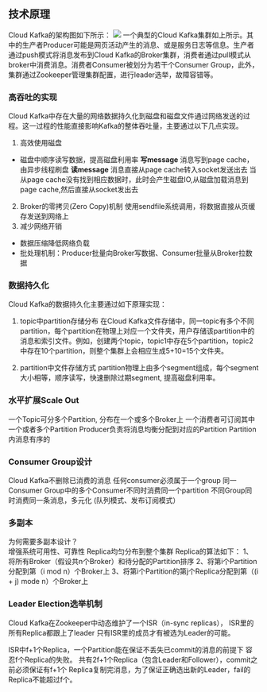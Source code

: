 ## 技术原理
Cloud Kafka的架构图如下所示：
![](http://imgcache.tce.fsphere.cn/static/mc.qcloudimg.com/static/img/c1094d009fa433ef2598e0deb51dde68/image.png)
一个典型的Cloud Kafka集群如上所示。其中的生产者Producer可能是网页活动产生的消息、或是服务日志等信息。生产者通过push模式将消息发布到Cloud Kafka的Broker集群，消费者通过pull模式从broker中消费消息。消费者Consumer被划分为若干个Consumer Group，此外，集群通过Zookeeper管理集群配置，进行leader选举，故障容错等。

### 高吞吐的实现
Cloud Kafka中存在大量的网络数据持久化到磁盘和磁盘文件通过网络发送的过程。这一过程的性能直接影响Kafka的整体吞吐量，主要通过以下几点实现。

1. 高效使用磁盘
- 磁盘中顺序读写数据，提高磁盘利用率
**写message**
消息写到page cache，由异步线程刷盘
**读message**
消息直接从page cache转入socket发送出去
当从page cache没有找到相应数据时，此时会产生磁盘IO,从磁盘加载消息到page cache,然后直接从socket发出去
2. Broker的零拷贝(Zero Copy)机制
     使用sendfile系统调用，将数据直接从页缓存发送到网络上
3. 减少网络开销
- 数据压缩降低网络负载
- 批处理机制：Producer批量向Broker写数据、Consumer批量从Broker拉数据

### 数据持久化
Cloud Kafka的数据持久化主要通过如下原理实现：
1. topic中partition存储分布
   在Cloud Kafka文件存储中，同一topic有多个不同partition，每个partition在物理上对应一个文件夹，用户存储该partition中的消息和索引文件。例如，创建两个topic，topic1中存在5个partition，topic2中存在10个partition，则整个集群上会相应生成5+10=15个文件夹。
   
2. partition中文件存储方式
   partition物理上由多个segment组成，每个segment大小相等，顺序读写，快速删除过期segment, 提高磁盘利用率。
   
### 水平扩展Scale Out
一个Topic可分多个Partition, 分布在一个或多个Broker上
一个消费者可订阅其中一个或者多个Partition
Producer负责将消息均衡分配到对应的Partition
Partition内消息有序的 

### Consumer Group设计
Cloud Kafka不删除已消费的消息
任何consumer必须属于一个group
同一Consumer Group中的多个Consumer不同时消费同一个partition
不同Group同时消费同一条消息，多元化 (队列模式、发布订阅模式）

### 多副本
为何需要多副本设计？  
 增强系统可用性、可靠性
Replica均匀分布到整个集群
Replica的算法如下：
1、将所有Broker（假设共n个Broker）和待分配的Partition排序
2、将第i个Partition分配到第（i mod n）个Broker上
3、将第i个Partition的第j个Replica分配到第（(i + j) mode n）个Broker上

### Leader Election选举机制

Cloud Kafka在Zookeeper中动态维护了一个ISR（in-sync replicas），
ISR里的所有Replica都跟上了leader
只有ISR里的成员才有被选为Leader的可能。

ISR中f+1个Replica，一个Partition能在保证不丢失已commit的消息的前提下
容忍f个Replica的失败。
共有2f+1个Replica（包含Leader和Follower），commit之前必须保证有f+1个
Replica复制完消息，为了保证正确选出新的Leader，fail的Replica不能超过f个。
